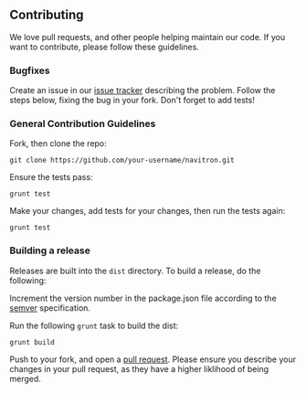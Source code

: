 ## Contributing

We love pull requests, and other people helping maintain our code. If you want to contribute, please follow these guidelines.

### Bugfixes

Create an issue in our [issue tracker](https://github.com/mobify/navitron/issues) describing the problem. Follow the steps below, fixing the bug in your fork. Don't forget to add tests!

### General Contribution Guidelines

Fork, then clone the repo:

```
git clone https://github.com/your-username/navitron.git
```

Ensure the tests pass:

```
grunt test
```
	
Make your changes, add tests for your changes, then run the tests again:

```
grunt test
```

### Building a release

Releases are built into the `dist` directory. To build a release, do the following:

Increment the version number in the package.json file according to the [semver](http://semver.org/) specification.

Run the following `grunt` task to build the dist:

```
grunt build
```

Push to your fork, and open a [pull request](https://github.com/mobify/navitron/compare). Please ensure you describe your changes in your pull request, as they have a higher liklihood of being merged. 


